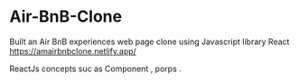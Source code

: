 # Air-BnB-Clone
Built an Air BnB experiences web page clone using Javascript library React
https://amairbnbclone.netlify.app/

ReactJs concepts suc as Component , porps .
